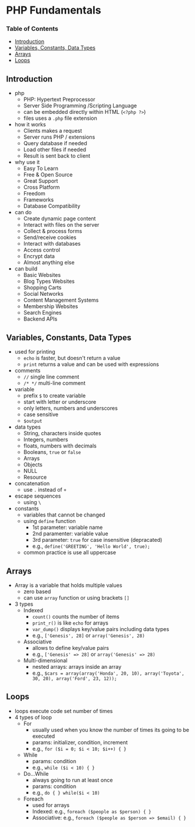 # PHP Fundamentals


### Table of Contents

- [Introduction](#introduction)
- [Variables, Constants, Data Types](#variables-constants-data-types)
- [Arrays](#arrays)
- [Loops](#loops)


## Introduction

- php
  - PHP: Hypertext Preprocessor
  - Server Side Programming /Scripting Language
  - can be embedded directly within HTML (`<?php ?>`)
  - files uses a `.php` file extension
- how it works
  - Clients makes a request
  - Server runs PHP / extensions
  - Query database if needed
  - Load other files if needed
  - Result is sent back to client
- why use it
  - Easy To Learn
  - Free & Open Source
  - Great Support
  - Cross Platform
  - Freedom
  - Frameworks
  - Database Compatibility
- can do
  - Create dynamic page content
  - Interact with files on the server
  - Collect & process forms
  - Send/receive cookies
  - Interact with databases
  - Access control
  - Encrypt data
  - Almost anything else
- can build
  - Basic Websites
  - Blog Types Websites
  - Shopping Carts
  - Social Networks
  - Content Management Systems
  - Membership Websites
  - Search Engines
  - Backend APIs


## Variables, Constants, Data Types

- used for printing
  - `echo` is faster, but doesn't return a value 
  - `print` returns a value and can be used with expressions
- comments
  - `//` single line comment
  - `/* */` multi-line comment
- variable
  - prefix `$` to create variable
  - start with letter or underscore
  - only letters, numbers and underscores
  - case sensitive
  - `$output`
- data types
  - String, characters inside quotes
  - Integers, numbers
  - floats, numbers with decimals
  - Booleans, `true` or `false`
  - Arrays
  - Objects
  - NULL
  - Resource
- concatenation
  - use `.` instead of `+`
- escape sequences
  - using `\`
- constants
  - variables that cannot be changed
  - using `define` function
    - 1st parameter: variable name
    - 2nd paramenter: variable value
    - 3rd parameter: `true` for case insensitive (depracated)
    - e.g., `define('GREETING', 'Hello World', true);`
  - common practice is use all uppercase


## Arrays

- Array is a variable that holds multiple values
  - zero based
  - can use `array` function or using brackets `[]`
- 3 types
  - Indexed
    - `count()` counts the number of items
    - `print_r()` is like `echo` for arrays
    - `var_dump()` displays key/value pairs including data types
    - e.g., `['Genesis', 28]` or `array('Genesis', 28)`
  - Associative
    - allows to define key/value pairs
    - e.g., `['Genesis' => 28]` or `array('Genesis' => 28)`
  - Multi-dimensional
    - nested arrays: arrays inside an array
    - e.g., `$cars = array(array('Honda', 20, 10), array('Toyota', 30, 20), array('Ford', 23, 12));`


## Loops

- loops execute code set number of times
- 4 types of loop
  - For
    - usually used when you know the number of times its going to be executed
    - params: initializer, condition, increment
    - e.g., `for ($i = 0; $i < 10; $i++) { }`
  - While
    - params: condition
    - e.g., `while ($i < 10) { }`
  - Do...While
    - always going to run at least once
    - params: condition
    - e.g., `do { } while($i < 10)`
  - Foreach
    - used for arrays
    - Indexed: e.g., `foreach ($people as $person) { }`
    - Associative: e.g., `foreach ($people as $person => $email) { }`
